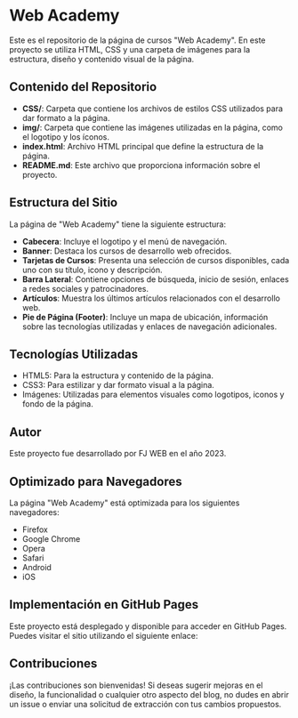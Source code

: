 # Web Academy

Este es el repositorio de la página de cursos "Web Academy". En este proyecto se utiliza HTML, CSS y una carpeta de imágenes para la estructura, diseño y contenido visual de la página.

## Contenido del Repositorio

- **CSS/**: Carpeta que contiene los archivos de estilos CSS utilizados para dar formato a la página.
- **img/**: Carpeta que contiene las imágenes utilizadas en la página, como el logotipo y los íconos.
- **index.html**: Archivo HTML principal que define la estructura de la página.
- **README.md**: Este archivo que proporciona información sobre el proyecto.

## Estructura del Sitio

La página de "Web Academy" tiene la siguiente estructura:

- **Cabecera**: Incluye el logotipo y el menú de navegación.
- **Banner**: Destaca los cursos de desarrollo web ofrecidos.
- **Tarjetas de Cursos**: Presenta una selección de cursos disponibles, cada uno con su título, icono y descripción.
- **Barra Lateral**: Contiene opciones de búsqueda, inicio de sesión, enlaces a redes sociales y patrocinadores.
- **Artículos**: Muestra los últimos artículos relacionados con el desarrollo web.
- **Pie de Página (Footer)**: Incluye un mapa de ubicación, información sobre las tecnologías utilizadas y enlaces de navegación adicionales.

## Tecnologías Utilizadas

- HTML5: Para la estructura y contenido de la página.
- CSS3: Para estilizar y dar formato visual a la página.
- Imágenes: Utilizadas para elementos visuales como logotipos, iconos y fondo de la página.

## Autor

Este proyecto fue desarrollado por FJ WEB en el año 2023.

## Optimizado para Navegadores

La página "Web Academy" está optimizada para los siguientes navegadores:

- Firefox
- Google Chrome
- Opera
- Safari
- Android
- iOS
  
## Implementación en GitHub Pages

Este proyecto está desplegado y disponible para acceder en GitHub Pages. Puedes visitar el sitio utilizando el siguiente enlace:

## Contribuciones

¡Las contribuciones son bienvenidas! Si deseas sugerir mejoras en el diseño, la funcionalidad o cualquier otro aspecto del blog, no dudes en abrir un issue o enviar una solicitud de extracción con tus cambios propuestos.
